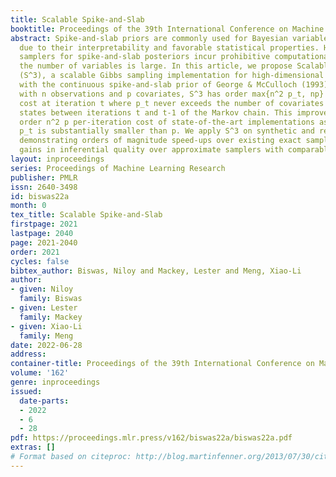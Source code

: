 ```yaml
---
title: Scalable Spike-and-Slab
booktitle: Proceedings of the 39th International Conference on Machine Learning
abstract: Spike-and-slab priors are commonly used for Bayesian variable selection,
  due to their interpretability and favorable statistical properties. However, existing
  samplers for spike-and-slab posteriors incur prohibitive computational costs when
  the number of variables is large. In this article, we propose Scalable Spike-and-Slab
  (S^3), a scalable Gibbs sampling implementation for high-dimensional Bayesian regression
  with the continuous spike-and-slab prior of George & McCulloch (1993). For a dataset
  with n observations and p covariates, S^3 has order max{n^2 p_t, np} computational
  cost at iteration t where p_t never exceeds the number of covariates switching spike-and-slab
  states between iterations t and t-1 of the Markov chain. This improves upon the
  order n^2 p per-iteration cost of state-of-the-art implementations as, typically,
  p_t is substantially smaller than p. We apply S^3 on synthetic and real-world datasets,
  demonstrating orders of magnitude speed-ups over existing exact samplers and significant
  gains in inferential quality over approximate samplers with comparable cost.
layout: inproceedings
series: Proceedings of Machine Learning Research
publisher: PMLR
issn: 2640-3498
id: biswas22a
month: 0
tex_title: Scalable Spike-and-Slab
firstpage: 2021
lastpage: 2040
page: 2021-2040
order: 2021
cycles: false
bibtex_author: Biswas, Niloy and Mackey, Lester and Meng, Xiao-Li
author:
- given: Niloy
  family: Biswas
- given: Lester
  family: Mackey
- given: Xiao-Li
  family: Meng
date: 2022-06-28
address:
container-title: Proceedings of the 39th International Conference on Machine Learning
volume: '162'
genre: inproceedings
issued:
  date-parts:
  - 2022
  - 6
  - 28
pdf: https://proceedings.mlr.press/v162/biswas22a/biswas22a.pdf
extras: []
# Format based on citeproc: http://blog.martinfenner.org/2013/07/30/citeproc-yaml-for-bibliographies/
---
```

